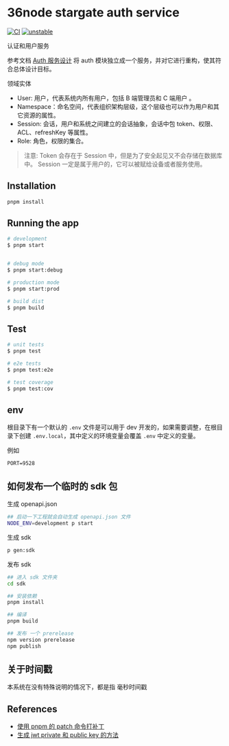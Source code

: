# 36node stargate auth service

[![CI](https://github.com/36node/auth/actions/workflows/ci.yml/badge.svg)](https://github.com/36node/auth/actions/workflows/ci.yml) [![unstable](http://badges.github.io/stability-badges/dist/unstable.svg)](http://github.com/badges/stability-badges)

认证和用户服务

参考文档 [Auth 服务设计](https://adventurer.feishu.cn/docx/N7KMdUR8SoonnpxVRcJcgBSGnKf?from=from_copylink) 将 auth 模块独立成一个服务，并对它进行重构，使其符合总体设计目标。

领域实体

- User: 用户，代表系统内所有用户，包括 B 端管理员和 C 端用户 。
- Namespace：命名空间，代表组织架构层级，这个层级也可以作为用户和其它资源的属性。
- Session: 会话，用户和系统之间建立的会话抽象，会话中包 token、权限、ACL、refreshKey 等属性。
- Role: 角色，权限的集合。

> 注意: Token 会存在于 Session 中，但是为了安全起见又不会存储在数据库中。
> Session 一定是属于用户的，它可以被赋给设备或者服务使用。

## Installation

```bash
pnpm install
```

## Running the app

```bash
# development
$ pnpm start


# debug mode
$ pnpm start:debug

# production mode
$ pnpm start:prod

# build dist
$ pnpm build
```

## Test

```bash
# unit tests
$ pnpm test

# e2e tests
$ pnpm test:e2e

# test coverage
$ pnpm test:cov
```

## env

根目录下有一个默认的 `.env` 文件是可以用于 dev 开发的，如果需要调整，在根目录下创建 `.env.local`，其中定义的环境变量会覆盖 `.env` 中定义的变量。

例如

```shell
PORT=9528
```

## 如何发布一个临时的 sdk 包

生成 openapi.json

```sh
## 启动一下工程就会自动生成 openapi.json 文件
NODE_ENV=development p start
```

生成 sdk

```sh
p gen:sdk
```

发布 sdk

```sh
## 进入 sdk 文件夹
cd sdk

## 安装依赖
pnpm install

## 编译
pnpm build

## 发布 一个 prerelease
npm version prerelease
npm publish
```

## 关于时间戳

本系统在没有特殊说明的情况下，都是指 毫秒时间戳

## References

- [使用 pnpm 的 patch 命令打补丁](https://www.cnblogs.com/wang--chao/p/16612248.html)
- [生成 jwt private 和 public key 的方法](https://docs.mia-platform.eu/docs/runtime_suite/client-credentials/jwt_keys)
